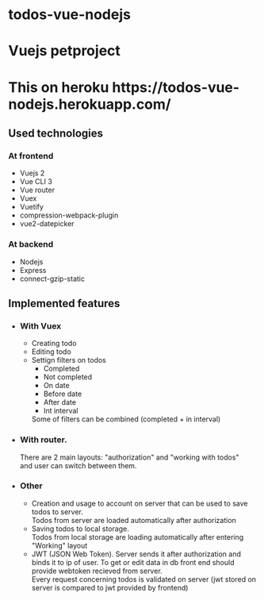 # todos-vue-nodejs
<h1>Vuejs petproject</h1>
<h1>This on heroku https://todos-vue-nodejs.herokuapp.com/</h1>
<h2>Used technologies</h2>
<h3>At frontend</h3>
<ul>
  <li>Vuejs 2</li>
  <li>Vue CLI 3</li>
  <li>Vue router</li>
  <li>Vuex</li>
  <li>Vuetify</li>
  <li>compression-webpack-plugin</li>
  <li>vue2-datepicker</li>
</ul>
<h3>At backend</h3>
<ul>
  <li>Nodejs</li>
  <li>Express</li>
  <li>connect-gzip-static</li>
</ul>

<h2>Implemented features</h2>
<ul>
  <li><h3>With Vuex</h3>
    <ul>
      <li>Creating todo</li>
      <li>Editing todo</li>
      <li>Settign filters on todos
        <ul>
          <li>Completed</li>
          <li>Not completed</li>
          <li>On date</li>
          <li>Before date</li>
          <li>After date</li>
          <li>Int interval</li>
        </ul>
        Some of filters can be combined (completed + in interval)
      </li>
    </ul>
  </li>
  <li>
    <h3>With router.</h3>
    <div>There are 2 main layouts: "authorization" and "working with todos"
      <br/> and user can switch between them.</div>
  </li>
  <li>
    <h3>Other</h3>
    <ul>
      <li>Creation and usage to account on server that can be used to save todos to server. 
        <br/>Todos from server are loaded automatically after authorization
      </li>
      <li>Saving todos to local storage.
        <br/>Todos from local storage are loading automatically after entering "Working" layout
      </li>
      <li>
        JWT (JSON Web Token). Server sends it after authorization and binds it to ip of user. To get or edit data in db front end should provide webtoken recieved from server. </br>
        Every request concerning todos is validated on server (jwt stored on server is compared to jwt provided by frontend)
      </li>
    </ul>
  </li>
</ul>
